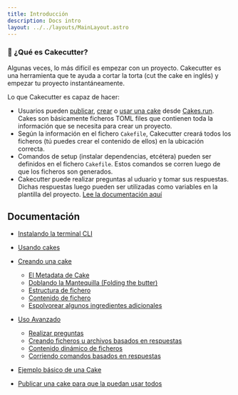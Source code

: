 ```yaml
---
title: Introducción
description: Docs intro
layout: ../../layouts/MainLayout.astro
---
```


### 👀 ¿Qué es Cakecutter?
Algunas veces, lo más difícil es empezar con un proyecto. Cakecutter es una herramienta que te ayuda a cortar la torta (cut the cake en inglés) y empezar tu proyecto instantáneamente.

Lo que Cakecutter es capaz de hacer:
- Usuarios pueden [publicar](/es/publishing-cakes/), [crear](/es/creating-cakes/) o [usar una cake](/es/using-cakes) desde [Cakes.run](https://cakes.run). Cakes son básicamente ficheros TOML files que contienen toda la información que se necesita para crear un proyecto. 
- Según la información en el fichero `Cakefile`, Cakecutter creará todos los ficheros (tú puedes crear el contenido de ellos) en la ubicación correcta.
- Comandos de setup (instalar dependencias, etcétera) pueden ser definidos en el fichero `Cakefile`. Estos comandos se corren luego de que los ficheros son generados.
- Cakecutter puede realizar preguntas al uduario y tomar sus respuestas. Dichas respuestas luego pueden ser utilizadas como variables en la plantilla del proyecto. [Lee la documentación aquí](/es/advance-usage)

## Documentación

- [Instalando la terminal CLI](/es/installation)

- [Usando cakes](/es/using-cakes)

- [Creando una cake](/es/creating-cakes)

  - [El Metadata de Cake](/es/creating-cakes/#el-metadata-de-cake)
  - [Doblando la Mantequilla (Folding the butter)](/es/creating-cakes/#doblando-la-mantequilla-folding-the-butter)
  - [Estructura de fichero](/es/creating-cakes#estructura-del-fichero)
  - [Contenido de fichero](/es/creating-cakes#contenido-del-fichero)
  - [Espolvorear algunos ingredientes adicionales](/es/creating-cakes#espolvorear-algunos-ingredientes-adicionales)

- [Uso Avanzado](/es/advanced-usage)

  - [Realizar preguntas](/es/advanced-usage#realizar-preguntas)
  - [Creando ficheros u archivos basados en respuestas](/es/advanced-usage#creando-ficheros-u-archivos-basados-en-respuestas)
  - [Contenido dinámico de ficheros](/es/advanced-usage#contenido-de-fichero-dinámico)
  - [Corriendo comandos basados en respuestas](/es/advanced-usage#corriendo-comandos-basados-en-respuestas)

- [Ejemplo básico de una Cake](/es/example)

- [Publicar una cake para que la puedan usar todos](/es/publishing-cakes)
